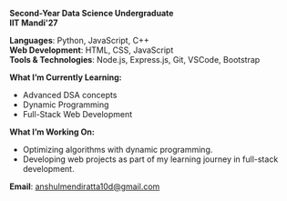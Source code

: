 **Second-Year Data Science Undergraduate**  
**IIT Mandi'27**  
  
**Languages**: Python, JavaScript, C++  
**Web Development**: HTML, CSS, JavaScript  
**Tools & Technologies**: Node.js, Express.js, Git, VSCode, Bootstrap  
  
**What I’m Currently Learning:**  
- Advanced DSA concepts  
- Dynamic Programming  
- Full-Stack Web Development
  
**What I’m Working On:**  
- Optimizing algorithms with dynamic programming.  
- Developing web projects as part of my learning journey in full-stack development.
  
**Email**: [anshulmendiratta10d@gmail.com](mailto:anshulmendiratta10d@gmail.com)  
